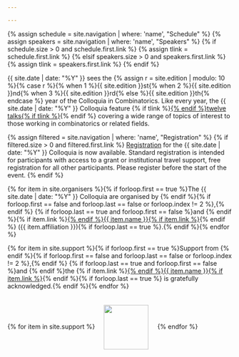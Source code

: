 ```yaml
---

---
```


{% assign schedule = site.navigation | where: 'name', "Schedule" %}
{% assign speakers = site.navigation | where: 'name', "Speakers" %}
{% if schedule.size > 0 and schedule.first.link %}
  {% assign tlink = schedule.first.link %}
{% elsif speakers.size > 0 and speakers.first.link %}
  {% assign tlink = speakers.first.link %}
{% endif %}

{{ site.date | date: "%Y" }} sees the {% assign r = site.edition | modulo: 10 %}{% case r %}{% when 1 %}{{ site.edition }}st{% when 2 %}{{ site.edition }}nd{% when 3 %}{{ site.edition }}rd{% else %}{{ site.edition }}th{% endcase %} year of the Colloquia in Combinatorics. Like every year, the {{ site.date | date: "%Y" }} Colloquia feature {% if tlink %}<a href="{{ tlink | relative_url }}">{% endif %}twelve talks{% if tlink %}</a>{% endif %} covering a wide range of topics of interest to those working in combinatorics or related fields.

{% assign filtered = site.navigation | where: 'name', "Registration" %}
{% if filtered.size > 0 and filtered.first.link %}
<a href="{{ filtered.first.link }}">Registration</a> for the {{ site.date | date: "%Y" }} Colloquia is now available. Standard registration is intended for participants with access to a grant or institutional travel support, free registration for all other participants. Please register before the start of the event.
{% endif %}

{% for item in site.organisers %}{% if forloop.first == true %}The {{ site.date | date: "%Y" }} Colloquia are organised by {% endif %}{% if forloop.first == false and forloop.last == false or forloop.index != 2 %},{% endif %} {% if forloop.last == true and forloop.first == false %}and {% endif %}{% if item.link %}<a href="{{ item.link }}">{% endif %}{{ item.name }}{% if item.link %}</a>{% endif %} ({{ item.affiliation }}){% if forloop.last == true %}.{% endif %}{% endfor %}

{% for item in site.support %}{% if forloop.first == true %}Support from {% endif %}{% if forloop.first == false and forloop.last == false or forloop.index != 2 %},{% endif %} {% if forloop.last == true and forloop.first == false %}and {% endif %}the {% if item.link %}<a href="{{ item.link }}">{% endif %}{{ item.name }}{% if item.link %}</a>{% endif %}{% if forloop.last == true %} is gratefully acknowledged.{% endif %}{% endfor %}

{% for item in site.support %}<img src="./assets/images/{{ item.logo }}" height="100" style="vertical-align:middle;padding:20px;">{% endfor %}
